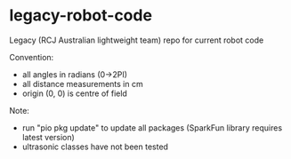 # legacy-robot-code
Legacy (RCJ Australian lightweight team)
repo for current robot code

Convention:
* all angles in radians (0->2PI)
* all distance measurements in cm
* origin (0, 0) is centre of field

Note: 
* run "pio pkg update" to update all packages (SparkFun library requires latest version)
* ultrasonic classes have not been tested